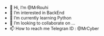 - 👋 Hi, I’m @MrRouhi
- 👀 I’m interested in BackEnd
- 🌱 I’m currently learning Python
- 💞️ I’m looking to collaborate on ...
- 📫 How to reach me Telegran ID : @MrCyber

<!---
MrRouhi/MrRouhi is a ✨ special ✨ repository because its `README.md` (this file) appears on your GitHub profile.
You can click the Preview link to take a look at your changes.
--->
